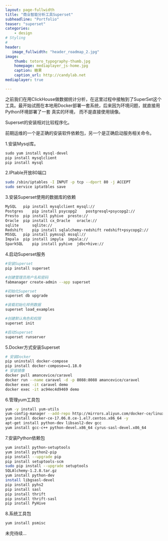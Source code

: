 ```yaml
---
layout: page-fullwidth
title: "商业智能分析工具Superset"
subheadline: "Portfolio"
teaser: "superset"
categories:
    - design
# Styling
#
header:
   image_fullwidth: "header_roadmap_2.jpg"
image:
    thumb: totoro_typography-thumb.jpg
    homepage: mediaplayer_js-home.jpg
    caption: 糖果
    caption_url: http://candylab.net
mediaplayer: true

---
```

<!--more-->






之前我们在用ClickHouse做数据统计分析，在这里过程中接触到了SuperSet这个工具。最开始试图在本地用Docker部署一套系统，后来因为环境问题，就直接用Python环境部署了一套
真实的环境， 而不是直接使用镜像。

Superset的安装相对比较程序化。


前期运维的一个是正确的安装软件依赖包，另一个是正确启动服务相关命令。

1.安装Mysql库。

```python
sudo yum install mysql-devel
pip install mysqlclient
pip install mysql
```

2.IPtable开放80端口

```bash
sudo /sbin/iptables -I INPUT -p tcp --dport 80 -j ACCEPT
sudo service iptatbles save
```



3.安装Superset使用的数据库的依赖

```bash
MySQL	pip install mysqlclient	mysql://
Postgres	pip install psycopg2	postgresql+psycopg2://
Presto	pip install pyhive	presto://
Oracle	pip install cx_Oracle	oracle://
sqlite		sqlite://
Redshift	pip install sqlalchemy-redshift	redshift+psycopg2://
MSSQL	pip install pymssql	mssql://
Impala	pip install impyla	impala://
SparkSQL	pip install pyhive	jdbc+hive://
```



4.启动Superset服务

```bash
#安装Superset 
pip install superset 

#创建管理员用户名和密码 
fabmanager create-admin --app superset 

#初始化Superset 
superset db upgrade 

#装载初始化样例数据 
superset load_examples 

#创建默认角色和权限 
superset init 

#启动Superset 
superset runserver 
```



5.Docker方式安装Superset

```bash
# 安装Docker
pip uninstall docker-compose
pip install docker-compose==1.18.0
# 安装镜像
docker pull amancevice/caravel
docker run --name caravel -d -p 8088:8088 amancevice/caravel
docker exec -it caravel demo
docker exec -it ac94ec4d9469 demo
```



6.管理yum工具包

```bash
yum -y install yum-utils
yum-config-manager --add-repo http://mirrors.aliyun.com/docker-ce/linux/centos/docker-ce.repo
yum install docker-ce-17.06.0.ce-1.el7.centos.x86_64 -y
apt-get install python-dev libsasl2-dev gcc 
yum install gcc-c++ python-devel.x86_64 cyrus-sasl-devel.x86_64
```


7.安装Python依赖包


```bash
yum install python-setuptools
yum install python2-pip
pip install --upgrade pip
pip install setuptools-scm
sudo pip install --upgrade setuptools
SQLAlchemy-1.2.8.tar.gz
yum install python-dev
install libgsasl-devel
pip install pyhs2
pip install sasl 
pip install thrift 
pip install thrift-sasl 
pip install PyHive
```



8.系统工具包

```bash
yum install psmisc
```



未完待续...


